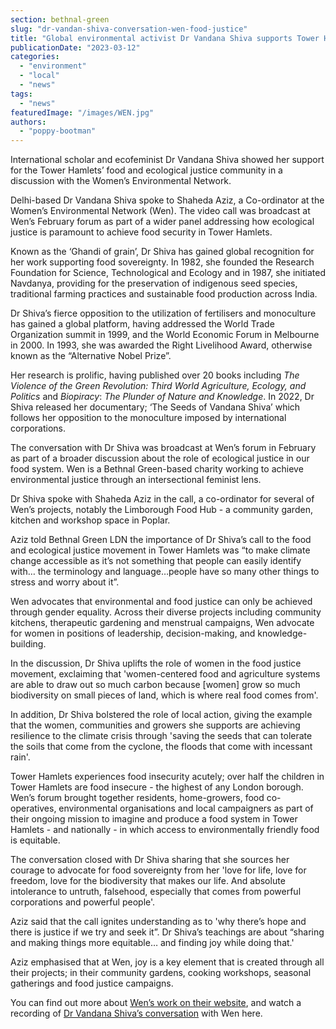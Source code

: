 ```yaml
---
section: bethnal-green
slug: "dr-vandan-shiva-conversation-wen-food-justice"
title: "Global environmental activist Dr Vandana Shiva supports Tower Hamlets’ Women’s Environment Network food justice forum"
publicationDate: "2023-03-12"
categories: 
  - "environment"
  - "local"
  - "news"
tags: 
  - "news"
featuredImage: "/images/WEN.jpg"
authors: 
  - "poppy-bootman"
---
```


International scholar and ecofeminist Dr Vandana Shiva showed her support for the Tower Hamlets’ food and ecological justice community in a discussion with the Women’s Environmental Network.

Delhi-based Dr Vandana Shiva spoke to Shaheda Aziz, a Co-ordinator at the Women’s Environmental Network (Wen). The video call was broadcast at Wen’s February forum as part of a wider panel addressing how ecological justice is paramount to achieve food security in Tower Hamlets.

Known as the ‘Ghandi of grain’, Dr Shiva has gained global recognition for her work supporting food sovereignty. In 1982, she founded the Research Foundation for Science, Technological and Ecology and in 1987, she initiated Navdanya, providing for the preservation of indigenous seed species, traditional farming practices and sustainable food production across India. 

Dr Shiva’s fierce opposition to the utilization of fertilisers and monoculture has gained a global platform, having addressed the World Trade Organization summit in 1999, and the World Economic Forum in Melbourne in 2000. In 1993, she was awarded the Right Livelihood Award, otherwise known as the “Alternative Nobel Prize”.

Her research is prolific, having published over 20 books including _The Violence of the Green Revolution: Third World Agriculture, Ecology, and Politics_ and _Biopiracy_: _The Plunder of Nature and Knowledge_. In 2022, Dr Shiva released her documentary; ‘The Seeds of Vandana Shiva’ which follows her opposition to the monoculture imposed by international corporations.

The conversation with Dr Shiva was broadcast at Wen’s forum in February as part of a broader discussion about the role of ecological justice in our food system. Wen is a Bethnal Green-based charity working to achieve environmental justice through an intersectional feminist lens. 

Dr Shiva spoke with Shaheda Aziz in the call, a co-ordinator for several of Wen’s projects, notably the Limborough Food Hub - a community garden, kitchen and workshop space in Poplar.

Aziz told Bethnal Green LDN the importance of Dr Shiva’s call to the food and ecological justice movement in Tower Hamlets was “to make climate change accessible as it’s not something that people can easily identify with… the terminology and language…people have so many other things to stress and worry about it”.

Wen advocates that environmental and food justice can only be achieved through gender equality. Across their diverse projects including community kitchens, therapeutic gardening and menstrual campaigns, Wen advocate for women in positions of leadership, decision-making, and knowledge-building. 

In the discussion, Dr Shiva uplifts the role of women in the food justice movement, exclaiming that 'women-centered food and agriculture systems are able to draw out so much carbon because \[women\] grow so much biodiversity on small pieces of land, which is where real food comes from'.

In addition, Dr Shiva bolstered the role of local action, giving the example that the women, communities and growers she supports are achieving resilience to the climate crisis through 'saving the seeds that can tolerate the soils that come from the cyclone, the floods that come with incessant rain'. 

Tower Hamlets experiences food insecurity acutely; over half the children in Tower Hamlets are food insecure - the highest of any London borough. Wen’s forum brought together residents, home-growers, food co-operatives, environmental organisations and local campaigners as part of their ongoing mission to imagine and produce a food system in Tower Hamlets - and nationally - in which access to environmentally friendly food is equitable. 

The conversation closed with Dr Shiva sharing that she sources her courage to advocate for food sovereignty from her 'love for life, love for freedom, love for the biodiversity that makes our life. And absolute intolerance to untruth, falsehood, especially that comes from powerful corporations and powerful people'.

Aziz said that the call ignites understanding as to 'why there’s hope and there is justice if we try and seek it”. Dr Shiva’s teachings are about “sharing and making things more equitable… and finding joy while doing that.' 

Aziz emphasised that at Wen, joy is a key element that is created through all their projects; in their community gardens, cooking workshops, seasonal gatherings and food justice campaigns.

You can find out more about [Wen’s work on their website](https://www.wen.org.uk/), and watch a recording of [Dr Vandana Shiva’s conversation](https://www.youtube.com/watch?v=CDJlzdpOhkI&feature=youtu.be) with Wen here.

